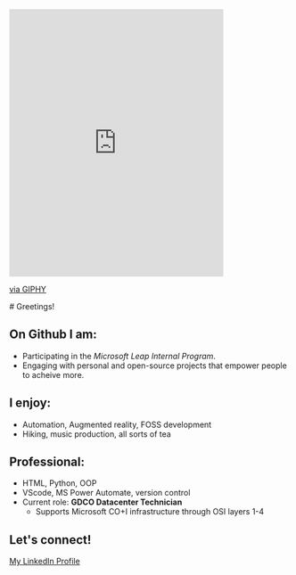 <iframe src="https://giphy.com/embed/VbnUQpnihPSIgIXuZv" width="384" height="480" frameBorder="0" class="giphy-embed" allowFullScreen></iframe><p><a href="https://giphy.com/gifs/computer-cat-wearing-glasses-VbnUQpnihPSIgIXuZv">via GIPHY</a></p>
# Greetings!

## On Github I am:
- Participating in the *Microsoft Leap Internal Program*.
- Engaging with personal and open-source projects that empower people to acheive more.

## I enjoy:
- Automation, Augmented reality, FOSS development
- Hiking, music production, all sorts of tea

## Professional:
- HTML, Python, OOP
- VScode, MS Power Automate, version control
- Current role: **GDCO Datacenter Technician**
    - Supports Microsoft CO+I infrastructure through OSI layers 1-4

## Let's connect!
[My LinkedIn Profile](https://www.linkedin.com/in/jacob-steeg/)

<!--
**jtsteeg/jtsteeg** is a ✨ _special_ ✨ repository because its `README.md` (this file) appears on your GitHub profile.

Here are some ideas to get you started:

- 🔭 I’m currently working on ...
- 🌱 I’m currently learning ...
- 👯 I’m looking to collaborate on ...
- 🤔 I’m looking for help with ...
- 💬 Ask me about ...
- 📫 How to reach me: ...
- 😄 Pronouns: ...
- ⚡ Fun fact: ...
-->
